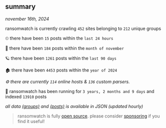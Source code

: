 
## summary
_november 16th, 2024_

ransomwatch is currently crawling `452` sites belonging to `212` unique groups

⏲ there have been `15` posts within the `last 24 hours`

🦈 there have been `184` posts within the `month of november`

🪐 there have been `1261` posts within the `last 90 days`

🏚 there have been `4453` posts within the `year of 2024`

_⚙️ there are currently `114` online hosts & `136` custom parsers._

🦕 ransomwatch has been running for `3 years, 2 months and 9 days` and indexed `13910` posts

_all data  [(groups)](http://ransomwhat.telemetry.ltd/groups) and [(posts)](http://ransomwhat.telemetry.ltd/posts) is available in JSON (updated hourly)_

> ransomwatch is fully [open source](https://github.com/joshhighet/ransomwatch#ransomwatch--). please consider [sponsoring](https://github.com/sponsors/joshhighet) if you find it useful!

